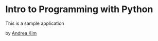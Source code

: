 # Intro to Programming with Python

This is a sample application

by [Andrea Kim](http://127.0.0.1:5000/)